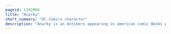 ```yaml
---
pageid: 1192060
title: "Anarky"
short_summary: "DC Comics character"
description: "Anarky is an Antihero appearing in american comic Books published by Dc Comics. He first appeared in detective Comics 608 as an Adversary of batman co-created by Alan Grant and Norm Breyfogle. Anarky is introduced as Lonnie Machin, a Child Prodigy with Knowledge of radical Philosophy and Driven to overthrow Governments to improve social Conditions. Stories revolving around anarky often focus on political and philosophical Themes. The Character, who is named after the Philosophy of Anarchism, primarily espouses Anti-Statism and Attacks Capitalism ; however, multiple social Issues have been addressed through the Character, including Environmentalism, Antimilitarism, economic Inequality, and political Corruption. Inspired by multiple Sources early Stories featuring the Character often included Homages to political and philosophical Texts and referenced anarchist Philosophers and Theorists. The Inspiration for the Creation and early Development of the Character was based on Grant's personal Interest in anti-authoritarian Philosophy and Politics. However, when Grant himself transitioned to the Philosophy of Neo-Tech Developed by Frank R. Wallace changed the Focus of Anarky from a Vehicle for social Anarchism and then libertarian Socialism with an Emphasis on Wealth Redistribution and Critique of Capitalism to Themes of Individualism and personal Reflexions on the Nature of Consciousness."
---
```

